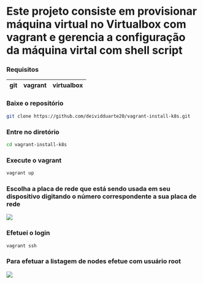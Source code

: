 # Este projeto consiste em provisionar máquina virtual no Virtualbox com vagrant e gerencia a configuração da máquina virtal com shell script

### Requisitos

|git|vagrant|virtualbox|
|---|-------|----------|

### Baixe o repositório
```bash
git clone https://github.com/deividduarte20/vagrant-install-k8s.git
```

### Entre no diretório
```bash
cd vagrant-install-k8s
```

### Execute o vagrant
```bash
vagrant up
```

### Escolha a placa de rede que está sendo usada em seu dispositivo digitando o número correspondente a sua placa de rede

<img src=imagens/vagrant.jpg />

### Efetuei o login
```bash
vagrant ssh
```

### Para efetuar a listagem de nodes efetue com usuário root

<img src=imagens/kubectl.jpg /> 


